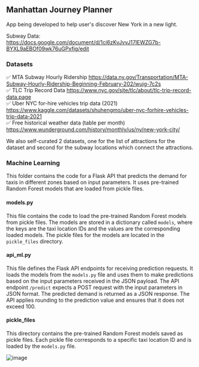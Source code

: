 ## Manhattan Journey Planner
  
App being developed to help user's discover New York in a new light.
  
Subway Data: https://docs.google.com/document/d/1ci6zKvJvvJ17lEWZG7b-BYXL9aEBOf09wk76uGPxfjg/edit
  
### Datasets
✅ MTA Subway Hourly Ridership https://data.ny.gov/Transportation/MTA-Subway-Hourly-Ridership-Beginning-February-202/wujg-7c2s  
✅ TLC Trip Record Data https://www.nyc.gov/site/tlc/about/tlc-trip-record-data.page  
✅ Uber NYC for-hire vehicles trip data (2021) https://www.kaggle.com/datasets/shuhengmo/uber-nyc-forhire-vehicles-trip-data-2021  
✅ Free historical weather data (table per month) https://www.wunderground.com/history/monthly/us/ny/new-york-city/
  
We also self-curated 2 datasets, one for the list of attractions for the dataset and second for the subway locations which connect the attractions.

### Machine Learning
This folder contains the code for a Flask API that predicts the demand for taxis in different zones based on input parameters. It uses pre-trained Random Forest models that are loaded from pickle files.

#### models.py
This file contains the code to load the pre-trained Random Forest models from pickle files. The models are stored in a dictionary called `models`, where the keys are the taxi location IDs and the values are the corresponding loaded models. The pickle files for the models are located in the `pickle_files` directory.

#### api_ml.py
This file defines the Flask API endpoints for receiving prediction requests. It loads the models from the `models.py` file and uses them to make predictions based on the input parameters received in the JSON payload. The API endpoint `/predict` expects a POST request with the input parameters in JSON format. The predicted demand is returned as a JSON response.
The API applies rounding to the prediction value and ensures that it does not exceed 100. 

#### pickle_files
This directory contains the pre-trained Random Forest models saved as pickle files. Each pickle file corresponds to a specific taxi location ID and is loaded by the `models.py` file.


![image](​https://github.com/ajwadjaved/ManhattanJourney/blob/master/Linux_Docker_Working-Flow_Diagram.png)
